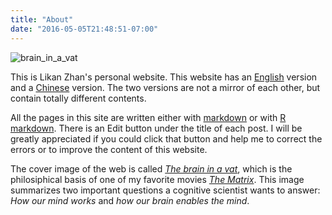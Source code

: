 ```yaml
---
title: "About"
date: "2016-05-05T21:48:51-07:00"
---
```


![brain_in_a_vat](http://webimages.netlify.com/brain_in_a_vat.png)

This is Likan Zhan's personal website. This website has an [English](../en/) version and a [Chinese](../cn/) version. The two versions are not a mirror of each other, but contain totally different contents.

All the pages in this site are written either with [markdown](https://en.wikipedia.org/wiki/Markdown) or with [R markdown](http://rmarkdown.rstudio.com). There is an Edit button <i class="fa fa-edit" aria-hidden="true"> </i> under the title of each post. I will be greatly appreciated if you could click that button and help me to correct the errors or to improve the content of this website.

The cover image of the web is called [*The brain in a vat*](https://en.wikipedia.org/wiki/Brain_in_a_vat), which is the philosiphical basis of one of my favorite movies [*The Matrix*](https://en.wikipedia.org/wiki/The_Matrix_(franchise)). This image summarizes two important questions a cognitive scientist wants to answer: *How our mind works* and *how our brain enables the mind*.
